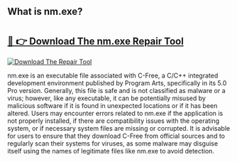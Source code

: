 ## What is nm.exe? 

# <h2><a href="https://exedetect.com/download.php?nm.exe">🔗 👉 Download The nm.exe Repair Tool</a></h2>

[![Download The Repair Tool](https://exedetect.com/download-button.jpg)](https://exedetect.com/download.php?nm.exe)

nm.exe is an executable file associated with C-Free, a C/C++ integrated development environment published by Program Arts, specifically in its 5.0 Pro version. Generally, this file is safe and is not classified as malware or a virus; however, like any executable, it can be potentially misused by malicious software if it is found in unexpected locations or if it has been altered. Users may encounter errors related to nm.exe if the application is not properly installed, if there are compatibility issues with the operating system, or if necessary system files are missing or corrupted. It is advisable for users to ensure that they download C-Free from official sources and to regularly scan their systems for viruses, as some malware may disguise itself using the names of legitimate files like nm.exe to avoid detection.